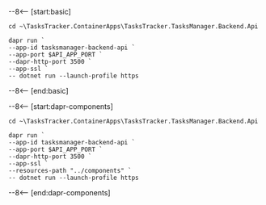 <!-- Basic snippet -->
--8<-- [start:basic]
```shell
cd ~\TasksTracker.ContainerApps\TasksTracker.TasksManager.Backend.Api

dapr run `
--app-id tasksmanager-backend-api `
--app-port $API_APP_PORT `
--dapr-http-port 3500 `
--app-ssl `
-- dotnet run --launch-profile https
```
--8<-- [end:basic]

<!-- Dapr Components snippet -->
--8<-- [start:dapr-components]
```shell
cd ~\TasksTracker.ContainerApps\TasksTracker.TasksManager.Backend.Api

dapr run `
--app-id tasksmanager-backend-api `
--app-port $API_APP_PORT `
--dapr-http-port 3500 `
--app-ssl `
--resources-path "../components" `
-- dotnet run --launch-profile https
```
--8<-- [end:dapr-components]
